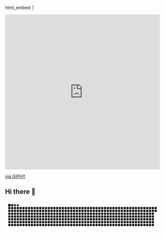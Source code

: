 html_embed: |
  <div style="width:100%;height:0;padding-bottom:100%;position:relative;">
    <iframe 
      src="https://giphy.com/embed/78XCFBGOlS6keY1Bil" 
      width="100%" 
      height="100%" 
      style="position:absolute" 
      frameBorder="0" 
      class="giphy-embed" 
      allowFullScreen>
    </iframe>
  </div>
  <p>
    <a href="https://giphy.com/gifs/PizzaNinjas-programmer-pizza-ninjas-pizzaninjas-78XCFBGOlS6keY1Bil">
      via GIPHY
    </a>
  </p>

## Hi there 👋

<!--
**GuySerkinsky/GuySerkinsky** is a ✨ _special_ ✨ repository because its `README.md` (this file) appears on your GitHub profile.

Here are some ideas to get you started:

- 🔭 I’m currently working on ...
- 🌱 I’m currently learning ...
- 👯 I’m looking to collaborate on ...
- 🤔 I’m looking for help with ...
- 💬 Ask me about ...
- 📫 How to reach me: ...
- 😄 Pronouns: ...
- ⚡ Fun fact: ...
-->

<picture>
  <source media="(prefers-color-scheme: dark)" srcset="https://raw.githubusercontent.com/guyserkinsky/guyserkinsky/output/github-snake-dark.svg" />
  <source media="(prefers-color-scheme: light)" srcset="https://raw.githubusercontent.com/guyserkinsky/guyserkinsky/output/github-snake.svg" />
  <img alt="github-snake" src="https://raw.githubusercontent.com/guyserkinsky/guyserkinsky/output/github-snake.svg" />
</picture>
